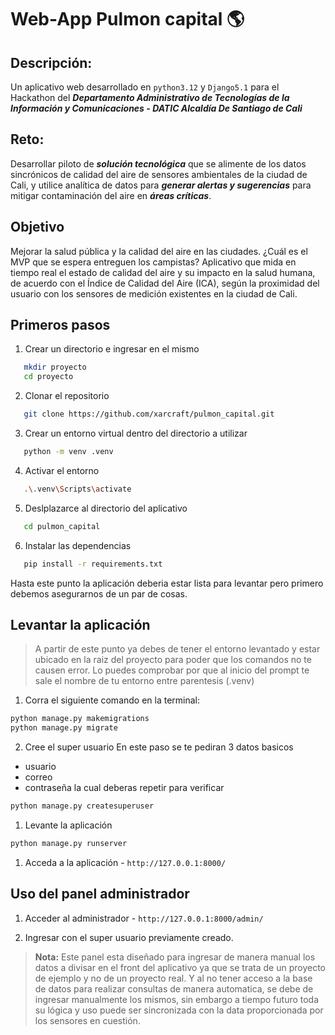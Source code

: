 # Web-App Pulmon capital 🌎

## Descripción:
Un aplicativo web desarrollado en `python3.12` y `Django5.1` para el Hackathon del ***Departamento Administrativo de Tecnologías de la Información y Comunicaciones - DATIC Alcaldía De Santiago de Cali***

## Reto:
Desarrollar piloto de ***solución tecnológica*** que se alimente de los datos sincrónicos de calidad del aire de sensores ambientales de la ciudad de Cali, y utilice analítica de datos para ***generar alertas y sugerencias*** para mitigar contaminación del aire en ***áreas críticas***.

## Objetivo
Mejorar la salud pública y la calidad del aire en las ciudades. ¿Cuál es el MVP que se espera entreguen los campistas? Aplicativo que mida en tiempo real el estado de calidad del aire y su impacto en la salud humana, de acuerdo con el Índice de Calidad del Aire (ICA), según la proximidad del usuario con los sensores de medición existentes en la ciudad de Cali.

## Primeros pasos

1. Crear un directorio e ingresar en el mismo
```bash
   mkdir proyecto
   cd proyecto
```

2. Clonar el repositorio
```bash
   git clone https://github.com/xarcraft/pulmon_capital.git
```
   
3. Crear un entorno virtual dentro del directorio a utilizar
```bash
   python -m venv .venv
```
   
4. Activar el entorno
```bash
   .\.venv\Scripts\activate
```

5. Deslplazarce al directorio del aplicativo
```bash
   cd pulmon_capital
```  

6. Instalar las dependencias
```bash
   pip install -r requirements.txt
```

Hasta este punto la aplicación deberia estar lista para levantar pero primero debemos asegurarnos de un par de cosas.


## Levantar la aplicación

>A partir de este punto ya debes de tener el entorno levantado y estar ubicado en la raiz del proyecto para poder que los comandos no te causen error.
Lo puedes comprobar por que al inicio del prompt te sale el nombre de tu entorno entre parentesis (.venv)


1. Corra el siguiente comando en la terminal:
```bash
python manage.py makemigrations
python manage.py migrate
```  

2. Cree el super usuario
En este paso se te pediran 3 datos basicos 
- usuario
- correo
- contraseña la cual deberas repetir para verificar
  
```bash
python manage.py createsuperuser
```

1. Levante la aplicación
```bash
python manage.py runserver
```
  
1. Acceda a la aplicación - `http://127.0.0.1:8000/`


## Uso del panel administrador

1.  Acceder al administrador - `http://127.0.0.1:8000/admin/`
    
2.  Ingresar con el super usuario previamente creado.

> **Nota:** Este panel esta diseñado para ingresar de manera manual los datos a divisar en el front del aplicativo ya que se trata de un proyecto de ejemplo y no de un proyecto real. 
Y al no tener acceso a la base de datos para realizar consultas de manera automatica, se debe de ingresar manualmente los mismos, sin embargo a tiempo futuro toda su lógica y uso puede ser sincronizada con la data proporcionada por los sensores en cuestión.